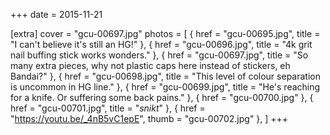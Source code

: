 +++
date = 2015-11-21

[extra]
cover = "gcu-00697.jpg"
photos = [
{ href = "gcu-00695.jpg", title = "I can't believe it's still an HG!" },
{ href = "gcu-00696.jpg", title = "4k grit nail buffing stick works wonders." },
{ href = "gcu-00697.jpg", title = "So many extra pieces, why not plastic caps here instead of stickers, eh Bandai?" },
{ href = "gcu-00698.jpg", title = "This level of colour separation is uncommon in HG line." },
{ href = "gcu-00699.jpg", title = "He's reaching for a knife. Or suffering some back pains." },
{ href = "gcu-00700.jpg" },
{ href = "gcu-00701.jpg", title = "*snikt*" },
{ href = "https://youtu.be/_4nB5vC1epE", thumb = "gcu-00702.jpg" },
]
+++